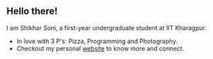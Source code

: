 ## Hello there! 
I am Shikhar Soni, a first-year undergraduate student at IIT Kharagpur. 
- In love with 3 P's: Pizza, Programming and Photography.
- Checkout my personal [website](https://shikharish.github.io/) to know more and connect.
